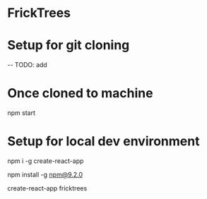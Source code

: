 # FrickTrees

# Setup for git cloning
-- TODO: add

# Once cloned to machine
npm start

# Setup for local dev environment
npm i -g create-react-app

npm install -g npm@9.2.0

create-react-app fricktrees

